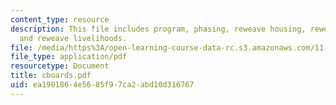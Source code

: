 ```yaml
---
content_type: resource
description: This file includes program, phasing, reweave housing, reweave streets
  and reweave livelihoods.
file: /media/https%3A/open-learning-course-data-rc.s3.amazonaws.com/11-307-beijing-urban-design-studio-summer-2006/ea1901864e5685f97ca2abd10d316767_cboards.pdf
file_type: application/pdf
resourcetype: Document
title: cboards.pdf
uid: ea190186-4e56-85f9-7ca2-abd10d316767
---
```

